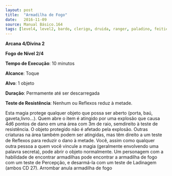 ```yaml
---
layout: post
title:  "Armadilha de Fogo"
date:   2016-11-09
source: Manual Básico.164
tags: [level4, level2, bardo, clerigo, druida, ranger, paladino, feiticeiro, mago, fogo]
---
```


**Arcana 4/Divina 2**

**Fogo de Nível 2/4**

**Tempo de Execução**: 10 minutos

**Alcance**: Toque

**Alvo**: 1 objeto

**Duração**: Permamente até ser descarregada

**Teste de Resistência**: Nenhum ou Reflexos reduz à metade.

Esta magia protege qualquer objeto que possa ser aberto (porta, baú, gaveta,livro...). Quem abre o item é atingido por uma explosão que causa 4d6 pontos de dano em uma área com 3m de raio, semdireito à teste de resistência. O objeto protegido não é afetado pela explosão. Outras criaturas na área também podem ser atingidas, mas têm direito a um teste de Reﬂexos para reduzir o dano à metade.
Você, assim como qualquer outra pessoa a quem você vincule a magia (geralmente envolvendo uma palavra secreta), pode abrir o objeto normalmente.
Um personagem com a habilidade de encontrar armadilhas pode encontrar a armadilha de fogo com um teste de Percepção, e desarmá-la com um teste de Ladinagem (ambos CD 27).
Arrombar anula armadilha de fogo